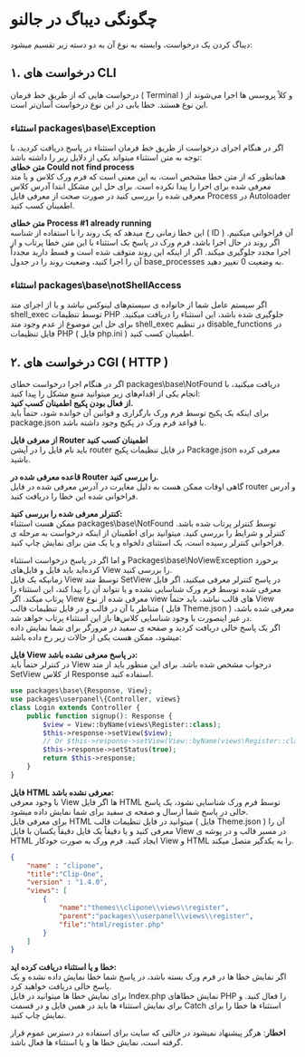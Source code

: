 # چگونگی دیباگ در جالنو
دیباگ کردن یک درخواست، وابسته به نوع آن به دو دسته زیر تقسیم میشود:

## ۱. درخواست های CLI
درخواست هایی که از طریق خط فرمان ( Terminal ) و کلاً پروسس ها اجرا می‌شوند از این نوع هستند. خطا یابی در این نوع درخواست آسان‌تر است.
### استثناء packages\base\Exception
اگر در هنگام اجرای درخواست از طریق خط فرمان استثناء در پاسخ دریافت کردید، با توجه به متن استثناء میتواند یکی از دلایل زیر را داشته باشد:   
__متن خطای Could not find process__   
همانطور که از متن خطا مشخص است، به این معنی است که فرم ورک کلاس و یا متد معرفی شده برای اجرا را پیدا نکرده است. برای حل این مشکل ابتدا آدرس کلاس معرفی شده را بررسی کنید در صورت صحت از معرفی فایل Process در Autoloader اطمینان کسب کنید.

__متن خطای Process #1 already running__   
این خطا زمانی رخ میدهد که یک روند را با استفاده از شناسه ( ID ) آن فراخوانی میکنیم. اگر روند در حال اجرا باشد، فرم ورک در پاسخ یک استثناء با این متن خطا پرتاب و از اجرا مجدد جلوگیری میکند. اگر از اینکه این روند متوقف شده است و قسط دارید مجدداً آن را اجرا کنید، وضعیت روند را در جدول base_processes به وضعیت 0 تغییر دهید.

### استثناء packages\base\notShellAccess
اگر سیستم عامل شما از خانواده ی سیستم‌های لینوکس نباشد و یا از اجرای متد shell_exec توسط تنظیمات PHP جلوگیری شده باشد، این استثناء را دریافت میکنید.
برای حل این موضوع از عدم وجود متد shell_exec در تنظیم disable_functions در فایل تنظیمات PHP ( فایل php.ini ) اطمینان کسب کنید.

## ۲. درخواست های CGI ( HTTP )
اگر در هنگام اجرا درخواست خطای packages\base\NotFound دریافت میکنید، با انجام یکی از اقدام‌های زیر میتوانید منبع مشکل را پیدا کنید:   
__از فعال بودن پکیج اطمینان کسب کنید.__   
برای اینکه یک پکیج توسط فرم ورک بارگزاری و قوانین آن خوانده شود، حتماً باید package.json با قواعد فرم ورک در پکیج وجود داشته باشد.   

__از معرفی فایل Router اطمینان کسب کنید__   
باید نام فایل را در آپشن router در فایل تنظیمات پکیج Package.json معرفی کرده باشید.   

__قاعده معرفی شده در Router را بررسی کنید.__    
گاهی اوقات ممکن هست به دلیل مغایرت در آدرس معرفی شده در فایل router و آدرس فراخوانی شده این خطا را دریافت کنید.   

__کنترلر معرفی شده را بررسی کنید:__   
ممکن هست استثناء packages\base\NotFound توسط کنترلر پرتاب شده باشد. کنترلر و شرایط را بررسی کنید.
میتوانید برای اطمینان از اینکه درخواست به مرحله ی فراخوانی کنترلر رسیده است، یک استثنای دلخواه و یا یک متن برای نمایش چاپ کنید.

و اما اگر در پاسخ درخواست استثناء Packages\base\NoViewException برخورد کرده‌اید باید فایل‌ و فایل‌های View را بررسی کنید.   
زمانیکه یک فایل View توسط متد SetView در پاسخ کنترلر معرفی میکنید، اگر فایل معرفی شده توسط فرم ورک شناسایی نشده و یا نتواند آن را پیدا کند، این استثناء را پرتاب میکند.
اگر View معرفی شده از نوع view های قالب نباشد، باید حتماً View متناظر با آن در قالب و در فایل تنظیمات قالب ( فایل Theme.json ) معرفی شده باشد، در غیر اینصورت با وجود شناسایی کلاس‌ها باز این استثناء پرتاب خواهد شد.   
اگر یک پاسخ خالی دریافت کردید و صفحه ی سفید در مرورگر برای شما نمایش داده میشود، ممکن هست یکی از حالات زیر رخ داده باشد:

__فایل‌ View در پاسخ معرفی نشده باشد:__   
در کنترلر حتماً باید View درجواب مشخص شده باشد. برای این منظور باید از متد SetView از کلاس Response استفاده کنید.

```php
use packages\base\{Response, View};
use packages\userpanel\{Controller, views}
class Login extends Controller {
	public function signup(): Response {
		$view = View::byName(views\Register::class);
		$this->response->setView($view);
		// Or $this->response->setView(View::byName(views\Register::class));
		$this->response->setStatus(true);
		return $this->response;
	}
}
```

__فایل HTML معرفی نشده باشد:__   
با وجود معرفی View ها اگر فایل HTML توسط فرم ورک شناسایی نشود، یک پاسخ خالی در پاسخ شما ارسال و صفحه ی سفید برای شما نمایش داده میشود.    
برای معرفی فایل HTML میتوانید در فایل تنظیمات قالب ( فایل Theme.json ) آن را معرفی کنید و یا دقیقاً یک فایل دقیقاً یکسان با فایل View در مسیر قالب و در پوشه ی HTML ایجاد کنید. فرم ورک به صورت خودکار View و HTML را به یکدگیر متصل میکند.

```json
{
	"name" : "clipone",
	"title":"Clip-One",
	"version" : "1.4.0",
	"views": [
		{
			"name":"themes\\clipone\\views\\register",
			"parent":"packages\\userpanel\\views\\register",
			"file":"html/register.php"
		}
	]
}
```

__خطا و یا استثناء دریافت کرده اید:__   
اگر نمایش خطا ها در فرم ورک بسته باشد، در پاسخ شما خطا نمایش داده نشده و یک پاسخ خالی دریافت خواهید کرد.   
برای نمایش خطا ها میتوانید در فایل Index.php نمایش خطاهای PHP را فعال کنید. و برای نمایش استثناء ها باید در همین فایل و در قسمت Catch استثناء ها خطا را برای نمایش چاپ کنید.

**اخطار**: هرگز پیشنهاد نمیشود در حالتی که سایت برای استفاده در دسترس عموم قرار گرفته است، نمایش خطا ها و یا استثناء ها فعال باشد.
